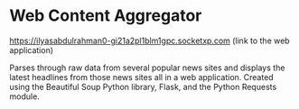 # Web Content Aggregator
https://ilyasabdulrahman0-gi21a2pl1blm1gpc.socketxp.com (link to the web application)

Parses through raw data from several popular news sites and displays the latest headlines from those news sites all in a web application. Created using the Beautiful Soup Python library, Flask, and the Python Requests module.
